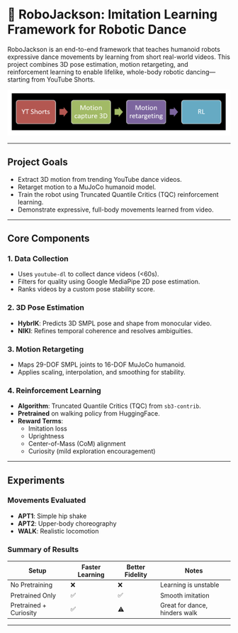 # 🤖 RoboJackson: Imitation Learning Framework for Robotic Dance

RoboJackson is an end-to-end framework that teaches humanoid robots expressive dance movements by learning from short real-world videos. This project combines 3D pose estimation, motion retargeting, and reinforcement learning to enable lifelike, whole-body robotic dancing—starting from YouTube Shorts.

![Pipeline Overview](PipelineRoboJackson.png)

---

## Project Goals

- Extract 3D motion from trending YouTube dance videos.
- Retarget motion to a MuJoCo humanoid model.
- Train the robot using Truncated Quantile Critics (TQC) reinforcement learning.
- Demonstrate expressive, full-body movements learned from video.

---

## Core Components

### 1. Data Collection
- Uses `youtube-dl` to collect dance videos (<60s).
- Filters for quality using Google MediaPipe 2D pose estimation.
- Ranks videos by a custom pose stability score.

### 2. 3D Pose Estimation
- **HybrIK**: Predicts 3D SMPL pose and shape from monocular video.
- **NIKI**: Refines temporal coherence and resolves ambiguities.

### 3. Motion Retargeting
- Maps 29-DOF SMPL joints to 16-DOF MuJoCo humanoid.
- Applies scaling, interpolation, and smoothing for stability.

### 4. Reinforcement Learning
- **Algorithm**: Truncated Quantile Critics (TQC) from `sb3-contrib`.
- **Pretrained** on walking policy from HuggingFace.
- **Reward Terms**:
  - Imitation loss
  - Uprightness
  - Center-of-Mass (CoM) alignment
  - Curiosity (mild exploration encouragement)

---

##  Experiments

### Movements Evaluated
- **APT1**: Simple hip shake
- **APT2**: Upper-body choreography
- **WALK**: Realistic locomotion

### Summary of Results

| Setup               | Faster Learning | Better Fidelity | Notes                         |
|--------------------|-----------------|-----------------|-------------------------------|
| No Pretraining      | ❌              | ❌              | Learning is unstable          |
| Pretrained Only     | ✅              | ✅              | Smooth imitation              |
| Pretrained + Curiosity | ✅              | ⚠️              | Great for dance, hinders walk |

---
